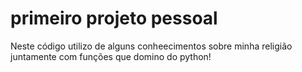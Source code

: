 # primeiro projeto pessoal
 Neste código utilizo de alguns conheecimentos sobre minha religião juntamente com funções que domino do python!
